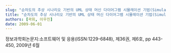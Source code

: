 ```yaml
---
slug: "순차도의 추상 시나리오 기반의 UML 상태 머신 다이어그램 시뮬레이션 기법(Simulation of State Machine Diagram based on Sequence Diagram)"
title: "순차도의 추상 시나리오 기반의 UML 상태 머신 다이어그램 시뮬레이션 기법(Simulation of State Machine Diagram based on Sequence Diagram)"
authors: [곽휘, 이우진]
date: 2009-06-01
---
```


정보과학회논문지:소프트웨어 및 응용(ISSN:1229-6848), 제36권, 제6호, pp 443-450, 2009년 6월

